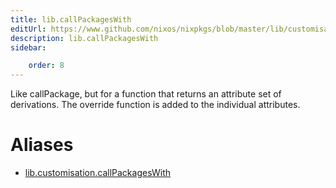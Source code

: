 ```yaml
---
title: lib.callPackagesWith
editUrl: https://www.github.com/nixos/nixpkgs/blob/master/lib/customisation.nix#L184C22
description: lib.callPackagesWith
sidebar:

    order: 8
---
```


Like callPackage, but for a function that returns an attribute
set of derivations. The override function is added to the
individual attributes.


# Aliases

- [lib.customisation.callPackagesWith](./reference/lib/customisation/lib-customisation-callPackagesWith)


